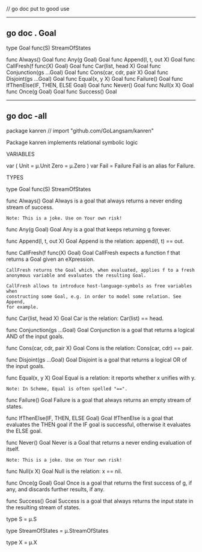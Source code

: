 // go doc put to good use	 
				
-------------------------------------------------------------------------------
## go doc .  Goal		
type Goal func(S) StreamOfStates

func Always() Goal
func Any(g Goal) Goal
func Append(l, t, out X) Goal
func CallFresh(f func(X) Goal) Goal
func Car(list, head X) Goal
func Conjunction(gs ...Goal) Goal
func Cons(car, cdr, pair X) Goal
func Disjoint(gs ...Goal) Goal
func Equal(x, y X) Goal
func Failure() Goal
func IfThenElse(IF, THEN, ELSE Goal) Goal
func Never() Goal
func Null(x X) Goal
func Once(g Goal) Goal
func Success() Goal
				
-------------------------------------------------------------------------------
## go doc -all		
package kanren // import "github.com/GoLangsam/kanren"

Package kanren implements relational symbolic logic

VARIABLES

var (
	Unit = µ.Unit
	Zero = µ.Zero
)
var Fail = Failure
    Fail is an alias for Failure.


TYPES

type Goal func(S) StreamOfStates

func Always() Goal
    Always is a goal that always returns a never ending stream of success.

    Note: This is a joke. Use on Your own risk!

func Any(g Goal) Goal
    Any is a goal that keeps returning g forever.

func Append(l, t, out X) Goal
    Append is the relation: append(l, t) == out.

func CallFresh(f func(X) Goal) Goal
    CallFresh expects a function f that returns a Goal given an eXpression.

    CallFresh returns the Goal which, when evaluated, applies f to a fresh
    anonymous variable and evaluates the resulting Goal.

    CallFresh allows to introduce host-language-symbols as free variables when
    constructing some Goal, e.g. in order to model some relation. See Append,
    for example.

func Car(list, head X) Goal
    Car is the relation: Car(list) == head.

func Conjunction(gs ...Goal) Goal
    Conjunction is a goal that returns a logical AND of the input goals.

func Cons(car, cdr, pair X) Goal
    Cons is the relation: Cons(car, cdr) == pair.

func Disjoint(gs ...Goal) Goal
    Disjoint is a goal that returns a logical OR of the input goals.

func Equal(x, y X) Goal
    Equal is a relation: it reports whether x unifies with y.

    Note: In Scheme, Equal is often spelled "==".

func Failure() Goal
    Failure is a goal that always returns an empty stream of states.

func IfThenElse(IF, THEN, ELSE Goal) Goal
    IfThenElse is a goal that evaluates the THEN goal if the IF goal is
    successful, otherwise it evaluates the ELSE goal.

func Never() Goal
    Never is a Goal that returns a never ending evaluation of itself.

    Note: This is a joke. Use on Your own risk!

func Null(x X) Goal
    Null is the relation: x == nil.

func Once(g Goal) Goal
    Once is a goal that returns the first success of g, if any, and discards
    further results, if any.

func Success() Goal
    Success is a goal that always returns the input state in the resulting
    stream of states.

type S = µ.S

type StreamOfStates = µ.StreamOfStates

type X = µ.X

